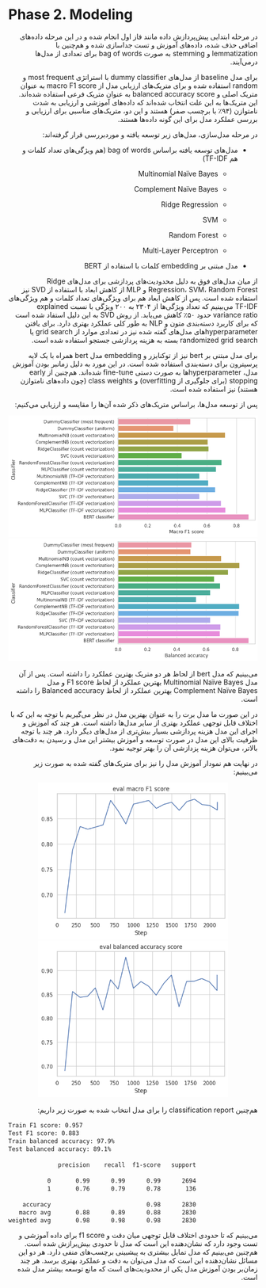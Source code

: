 # Phase 2. Modeling

<div dir="rtl">

در مرحله ابتدایی پیش‌پردازش داده مانند فاز اول انجام شده و در این مرحله
داده‌های اضافی حذف شده، داده‌های آموزش و تست جداسازی شده و هم‌چنین با
lemmatization و stemming به صورت bag of words برای تعدادی از مدل‌ها
درمی‌آیند.

برای مدل baseline از مدل‌های dummy classifier با استراتژی most frequent
و random استفاده شده و برای متریک‌های ارزیابی مدل از macro F1 score به
عنوان متریک اصلی و balanced accuracy score به عنوان متریک فرعی استفاده
شده‌اند. این متریک‌ها به این علت انتخاب شده‌اند که داده‌های آموزشی و
ارزیابی به شدت نامتوازن (۹۴٪ با برچسب صفر) هستند و این دو، متریک‌های
مناسبی برای ارزیابی و بررسی عملکرد مدل برای این گونه داده‌ها هستند.

در مرحله مدل‌سازی، مدل‌های زیر توسعه یافته و موردبررسی قرار گرفته‌اند:

-   مدل‌های توسعه یافته براساس bag of words (هم ویژگی‌های تعداد کلمات و هم TF-IDF)

    -   Multinomial Naïve Bayes

    -   Complement Naïve Bayes

    -   Ridge Regression

    -   SVM

    -   Random Forest

    -   Multi-Layer Perceptron

-   مدل مبتنی بر embedding کلمات با استفاده از BERT

از میان مدل‌های فوق به دلیل محدودیت‌های پردازشی برای مدل‌های Ridge
Regression، SVM، Random Forest و MLP از کاهش ابعاد با استفاده از SVD نیز
استفاده شده است. پس از کاهش ابعاد هم برای ویژگی‌های تعداد کلمات و هم
ویژگی‌های TF-IDF می‌بینیم که تعداد ویژگی‌ها از ۲۳۰۴ به ۲۰۰ ویژگی با نسبت
explained variance ratio حدود ۵۰٪ کاهش می‌یابد. از روش SVD به این دلیل
استفاد شده است که برای کاربرد دسته‌بندی متون و NLP به طور کلی عملکرد
بهتری دارد. برای یافتن hyperparameterهای مدل‌های گفته شده نیز در تعدادی
موارد از grid search یا randomized grid search بسته به هزینه پردازشی
جستجو استفاده شده است.

برای مدل مبتنی بر bert نیز از توکنایزر و embedding مدل bert همراه با یک
لایه پرسپترون برای دسته‌بندی استفاده شده است. در این مورد به دلیل زمانبر
بودن آموزش مدل، hyperparameterها به صورت دستی fine-tune شده‌اند. هم‌چنین
از early stopping (برای جلوگیری از overfitting) و class weights (چون
داده‌های نامتوازن هستند) نیز استفاده شده است.

پس از توسعه مدل‌ها، براساس متریک‌های ذکر شده آن‌ها را مقایسه و ارزیابی
می‌کنیم:

<div align="center">
<img src="./images/models/image1.png" style="width:6.5in" />
<img src="./images/models/image2.png" style="width:6.5in" />
</div>


می‌بینیم که مدل bert از لحاظ هر دو متریک بهترین عملکرد را داشته است. پس
از آن مدل Multinomial Naïve Bayes بهترین عملکرد از لحاظ F1 score و مدل
Complement Naïve Bayes بهترین عملکرد از لحاظ Balanced accuracy را داشته
است.

در این صورت ما مدل برت را به عنوان بهترین مدل در نظر می‌گیریم با توجه به
این که با اختلاف قابل توجهی عملکرد بهتری از سایر مدل‌ها داشته است. هر
چند که آموزش و اجرای این مدل هزینه پردازشی بسیار بیش‌تری از مدل‌های دیگر
دارد. هر چند با توجه ظرفیت بالای این مدل در صورت توسعه و آموزش بیشتر این
مدل و رسیدن به دقت‌های بالاتر، می‌توان هزینه پزدازشی آن را بهتر توجیه
نمود.

در نهایت هم نمودار آموزش مدل را نیز برای متریک‌های گفته شده به صورت زیر
می‌بینیم:

<div align="center">
<img src="./images/models/image3.png" style="width:4in" />
<img src="./images/models/image4.png" style="width:4in" />
</div>

هم‌چنین classification report را برای مدل انتخاب شده به صورت زیر داریم:

<div dir="ltr">

```
Train F1 score: 0.957
Test F1 score: 0.883
Train balanced accuracy: 97.9%
Test balanced accuracy: 89.1%

              precision    recall  f1-score   support

           0       0.99      0.99      0.99      2694
           1       0.76      0.79      0.78       136

    accuracy                           0.98      2830
   macro avg       0.88      0.89      0.88      2830
weighted avg       0.98      0.98      0.98      2830
```

</div>

می‌بینیم که تا حدودی اختلاف قابل توجهی میان دقت و f1 score برای داده
آموزشی و تست وجود دارد که نشان‌دهنده این است که مدل تا حدودی بیش‌برازش
شده است. هم‌چنین می‌بینیم که مدل تمایل بیشتری به پیشبینی برچسب‌های منفی
دارد. هر دو این مسائل نشان‌دهنده این است که مدل می‌توان به دقت و عملکرد
بهتری برسد. هر چند زمان‌بر بودن آموزش مدل یکی از محدودیت‌های است که مانع
توسعه بیشتر مدل شده است.

</div>
